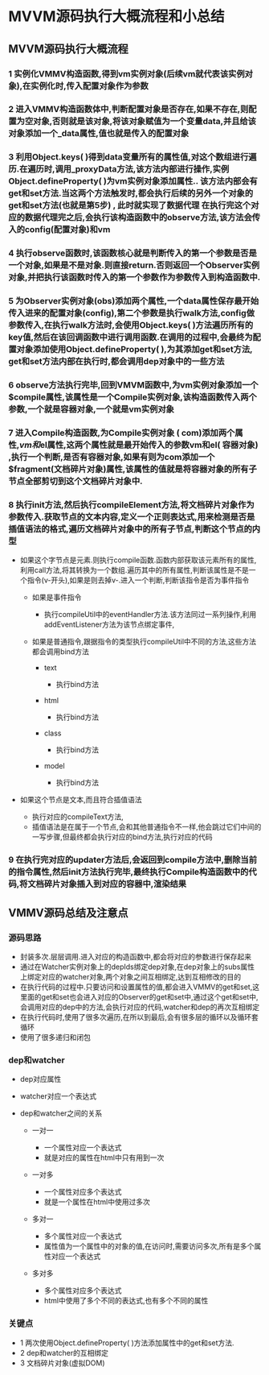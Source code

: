 # MVVM源码执行大概流程和小总结

## MVVM源码执行大概流程

### 1 实例化VMMV构造函数,得到vm实例对象(后续vm就代表该实例对象),在实例化时,传入配置对象作为参数

### 2 进入VMMV构造函数体中,判断配置对象是否存在,如果不存在,则配置为空对象,否则就是该对象,将该对象赋值为一个变量data,并且给该对象添加一个_data属性,值也就是传入的配置对象

### 3 利用Object.keys( )得到data变量所有的属性值,对这个数组进行遍历.在遍历时,调用_proxyData方法,该方法内部进行操作,实例Object.defineProperty( )为vm实例对象添加属性..     该方法内部会有get和set方法.当这两个方法触发时,都会执行后续的另外一个对象的get和set方法(也就是第5步)   ,      此时就实现了数据代理   在执行完这个对应的数据代理完之后,会执行该构造函数中的observe方法,该方法会传入的config(配置对象)和vm

### 4 执行observe函数时,该函数核心就是判断传入的第一个参数是否是一个对象,如果是不是对象.则直接return.否则返回一个Observer实例对象,并把执行该函数时传入的第一个参数作为参数传入到构造函数中.

### 5 为Observer实例对象(obs)添加两个属性,一个data属性保存最开始传入进来的配置对象(config),第二个参数是执行walk方法,config做参数传入,在执行walk方法时,会使用Object.keys( )方法遍历所有的key值,然后在该回调函数中进行调用函数.在调用的过程中,会最终为配置对象添加使用Object.defineProperty( ),为其添加get和set方法, get和set方法内部在执行时,都会调用dep对象中的一些方法

### 6 observe方法执行完毕,回到VMVM函数中,为vm实例对象添加一个$compile属性,该属性是一个Compile实例对象,该构造函数传入两个参数,一个就是容器对象,一个就是vm实例对象

### 7 进入Compile构造函数,为Compile实例对象 ( com)添加两个属性,$vm和$el属性,这两个属性就是最开始传入的参数vm和el( 容器对象) ,执行一个判断,是否有容器对象,如果有则为com添加一个$fragment(文档碎片对象)属性,该属性的值就是将容器对象的所有子节点全部剪切到这个文档碎片对象中.

### 8 执行init方法,然后执行compileElement方法,将文档碎片对象作为参数传入.获取节点的文本内容,定义一个正则表达式,用来检测是否是插值语法的格式,遍历文档碎片对象中的所有子节点,判断这个节点的内型

- 如果这个字节点是元素.则执行compile函数.函数内部获取该元素所有的属性,利用call方法,将其转换为一个数组.遍历其中的所有属性,判断该属性是不是一个指令(v-开头),如果是则去掉v-.进入一个判断,判断该指令是否为事件指令

	- 如果是事件指令

		- 执行compileUtil中的eventHandler方法.该方法同过一系列操作,利用addEventListener方法为该节点绑定事件,

	- 如果是普通指令,跟据指令的类型执行compileUtil中不同的方法,这些方法都会调用bind方法

		- text

			- 执行bind方法

		- html

			- 执行bind方法

		- class

			- 执行bind方法

		- model

			- 执行bind方法

- 如果这个节点是文本,而且符合插值语法

	- 执行对应的compileText方法,
	- 插值语法是在属于一个节点,会和其他普通指令不一样,他会跳过它们中间的一写步骤,但最终都会执行对应的bind方法,执行对应的代码

### 9 在执行完对应的updater方法后,会返回到compile方法中,删除当前的指令属性,然后init方法执行完毕,最终执行Compile构造函数中的代码,将文档碎片对象插入到对应的容器中,渲染结果

## VMMV源码总结及注意点

### 源码思路

- 封装多次.层层调用.进入对应的构造函数中,都会将对应的参数进行保存起来
- 通过在Watcher实例对象上的depIds绑定dep对象,在dep对象上的subs属性上绑定对应的watcher对象,两个对象之间互相绑定,达到互相修改的目的
- 在执行代码的过程中.只要访问和设置属性的值,都会进入VMMV的get和set,这里面的get和set也会进入对应的Observer的get和set中,通过这个get和set中,会调用对应的dep中的方法,会执行对应的代码,watcher和dep的再次互相绑定
- 在执行代码时,使用了很多次遍历,在所以到最后,会有很多层的循环以及循环套循环
- 使用了很多递归和闭包

### dep和watcher

- dep对应属性
- watcher对应一个表达式
- dep和watcher之间的关系

	- 一对一

		- 一个属性对应一个表达式
		- 就是对应的属性在html中只有用到一次

	- 一对多

		- 一个属性对应多个表达式
		- 就是一个属性在html中使用过多次

	- 多对一

		- 多个属性对应一个表达式
		- 属性值为一个属性中的对象的值,在访问时,需要访问多次,所有是多个属性对应一个表达式

	- 多对多

		- 多个属性对应多个表达式
		- html中使用了多个不同的表达式,也有多个不同的属性

### 关键点

- 1 两次使用Object.defineProperty( )方法添加属性中的get和set方法.
- 2 dep和watcher的互相绑定
- 3 文档碎片对象(虚拟DOM)

